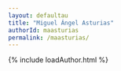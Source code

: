 ```yaml
---
layout: defaultau
title: "Miguel Ángel Asturias"
authorId: maasturias
permalink: /maasturias/
---
```

{% include loadAuthor.html %}
<script>
    $(document).ready(function(){
        showAuthorBio('{{ page.authorId }}');
   });
</script>
